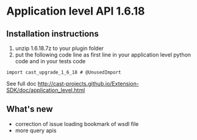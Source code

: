 # Application level API 1.6.18

## Installation instructions


1. unzip 1.6.18.7z to your plugin folder
2. put the following code line as first line in your application level python code and in your tests code

`import cast_upgrade_1_6_18 # @UnusedImport`

See full doc http://cast-projects.github.io/Extension-SDK/doc/application_level.html

## What's new

* correction of issue loading bookmark of wsdl file
* more query apis

